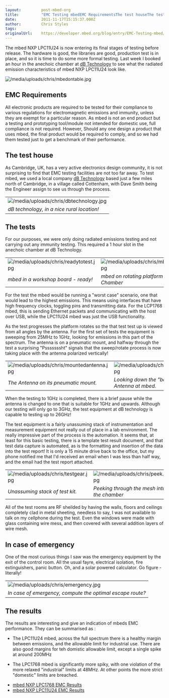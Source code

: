 ```yaml
---
layout:         post-mbed-org
title:          "EMC Testing mbedEMC RequirementsThe test houseThe testsIn case of emergencyThe results"
date:           2011-11-17T15:15:37.000Z
author:         Chris Styles
tags:           
originalUrl:    https://developer.mbed.org/blog/entry/EMC-Testing-mbed/
---
```


<p>
  The mbed NXP LPC11U24 is now entering its final stages of testing
  before release. The hardware is good, the libraries are good,
  production test is in place, and so it is time to do some more
  formal testing. Last week I booked an hour in the anechoic
  chamber at <a href="http://www.dbtechnology.co.uk" rel=
  "nofollow">dB Technology</a> to see what the radiated emission
  characteristics of mbed NXP LPC11U24 look like.
</p>
<p>
  <img src=
  "https://developer.mbed.org/media/uploads/chris/mbedontable.jpg"
  alt="/media/uploads/chris/mbedontable.jpg" title=
  "/media/uploads/chris/mbedontable.jpg">
</p>
<h2>
  EMC Requirements
</h2>
<p>
  All electronic products are required to be tested for their
  compliance to various regulations for electromagnetic emissions
  and immunity, unless they are exempt for a particular reason. As
  mbed is not an end product but a testing and prototyping
  tool/module not intended for domestic use, full compliance is not
  required. However, Should any one design a product that uses
  mbed, the final product would be required to comply, and so we
  had them tested just to get a benchmark of their performance.
</p>
<h2>
  The test house
</h2>
<p>
  As Cambridge, UK, has a very active electronics design community,
  it is not surprising to find that EMC testing facilities are not
  too far away. To test mbed, we used a local company <a href=
  "http://www.dbtechnology.co.uk" rel="nofollow">dB Technology</a>
  based just a few miles north of Cambridge, in a village called
  Cottenham, with Dave Smith being the Engineer assign to see us
  through the process.
</p>
<table>
  <tr>
    <td>
      <img src=
      "https://developer.mbed.org/media/uploads/chris/dbtechnology.jpg"
      alt="/media/uploads/chris/dbtechnology.jpg" title=
      "/media/uploads/chris/dbtechnology.jpg">
    </td>
  </tr>
  <tr>
    <td>
      <em>dB technology, in a nice rural location!</em>
    </td>
  </tr>
</table>
<h2>
  The tests
</h2>
<p>
  For our purposes, we were only doing radiated emissions testing
  and not carrying out any immunity testing. This required a 1 hour
  slot in the anechoic chamber at dB Technology.
</p>
<table>
  <tr>
    <td>
      <img src=
      "https://developer.mbed.org/media/uploads/chris/readytotest.jpg"
      alt="/media/uploads/chris/readytotest.jpg" title=
      "/media/uploads/chris/readytotest.jpg">
    </td>
    <td>
      <img src=
      "https://developer.mbed.org/media/uploads/chris/mbedontable.jpg"
      alt="/media/uploads/chris/mbedontable.jpg" title=
      "/media/uploads/chris/mbedontable.jpg">
    </td>
  </tr>
  <tr>
    <td>
      <em>mbed in a workshop board - ready!</em>
    </td>
    <td>
      <em>mbed on rotating platform in the Chamber</em>
    </td>
  </tr>
</table>
<p>
  For the test the mbed would be running a "worst case" scenario,
  one that would lead to the highest emissions. This means using
  interfaces that have high frequency clocks, toggling pins and
  transmitting data. For the LCP1768 mbed, this is sending Ethernet
  packets and communicating with the host over USB, while the
  LPC11U24 mbed was just the USB functionality.
</p>
<p>
  As the test progresses the platform rotates so the that test test
  up is viewed from all angles by the antenna. For the first set of
  tests the equipment is sweeping from 25MHz to 1GHz, looking for
  emissions in this part of the spectrum. The antenna is on a
  pneumatic mount, and halfway through the test a surprising
  "Psssssssht" signals that the sweep/rotate process is now taking
  place with the antenna polarized vertically!
</p>
<table>
  <tr>
    <td>
      <img src=
      "https://developer.mbed.org/media/uploads/chris/mountedantenna.jpg"
      alt="/media/uploads/chris/mountedantenna.jpg" title=
      "/media/uploads/chris/mountedantenna.jpg">
    </td>
    <td>
      <img src=
      "https://developer.mbed.org/media/uploads/chris/takeaim.jpg"
      alt="/media/uploads/chris/takeaim.jpg" title=
      "/media/uploads/chris/takeaim.jpg">
    </td>
  </tr>
  <tr>
    <td>
      <em>The Antenna on its pneumatic mount.</em>
    </td>
    <td>
      <em>Looking down the "barrel" of the Antenna at mbed.</em>
    </td>
  </tr>
</table>
<p>
  When the testing to 1GHz is completed, there is a brief pause
  while the antenna is changed to one that is suitable for 1GHz and
  upwards. Although our testing will only go to 3GHz, the test
  equipment at dB technology is capable to testing up to 26GHz!
</p>
<p>
  The test equipment is a fairly unassuming stack of
  instrumentation and measurement equipment not really out of place
  in a lab environment. The really impressive part of the process
  is the automation. It seems that, at least for this basic
  testing, there is a template test result document, and that test
  data capture is automated, as is the formatting and insertion of
  the data into the test report! It is only a 15 minute drive back
  to the office, but my phone notified me that I'd received an
  email when I was less than half way, and the email had the test
  report attached.
</p>
<table>
  <tr>
    <td>
      <img src=
      "https://developer.mbed.org/media/uploads/chris/testgear.jpg"
      alt="/media/uploads/chris/testgear.jpg" title=
      "/media/uploads/chris/testgear.jpg">
    </td>
    <td>
      <img src=
      "https://developer.mbed.org/media/uploads/chris/peek.jpg"
      alt="/media/uploads/chris/peek.jpg" title=
      "/media/uploads/chris/peek.jpg">
    </td>
  </tr>
  <tr>
    <td>
      <em>Unassuming stack of test kit.</em>
    </td>
    <td>
      <em>Peeking through the mesh into the chamber<br></em>
    </td>
  </tr>
</table>
<p>
  All of the test rooms are RF sheilded by having the walls, floors
  and ceilings completely clad in metal sheeting, needless to say,
  I was not available to talk on my cellphone during the test. Even
  the windows were made with glass containing wire mess, and then
  covered with several addition layers of wire mesh.
</p>
<h2>
  In case of emergency
</h2>
<p>
  One of the most curious things I saw was the emergency equipment
  by the exit of the control room. All the usual fayre, electrical
  isolation, fire extinguishers, panic button. Oh, and a solar
  powered calculator. Go figure - literally!
</p>
<table>
  <tr>
    <td>
      <img src=
      "https://developer.mbed.org/media/uploads/chris/emergency.jpg"
      alt="/media/uploads/chris/emergency.jpg" title=
      "/media/uploads/chris/emergency.jpg">
    </td>
  </tr>
  <tr>
    <td>
      <em>In case of emergency, compute the optimal escape
      route?</em>
    </td>
  </tr>
</table>
<h2>
  The results
</h2>
<p>
  The results are interesting and give an indication of mbeds EMC
  performance. They can be summarised as :
</p>
<ul>
  <li>The LPC11U24 mbed, across the full spectrum there is a
  healthy margin between emissions, and the allowable limit for
  industrial use. There are also good margins for teh domistic
  allowable limit, except a single spike at around 200MHz
  </li>
</ul>
<ul>
  <li>The LPC1768 mbed is significantly more spiky, with one
  violation of the more relaxed "industrial" limits at 48MHz. At
  other points the more strict "domestic" limits are breached.
  </li>
</ul>
<ul>
  <li>
    <a href=
    "/media/uploads/chris/emc_t3246_summary_090710.pdf">mbed NXP
    LPC1768 EMC Results</a>
  </li>
  <li>
    <a href=
    "/media/uploads/chris/emc_t4135_summary_111110.pdf">mbed NXP
    LPC11U24 EMC Results</a>
  </li>
</ul>

